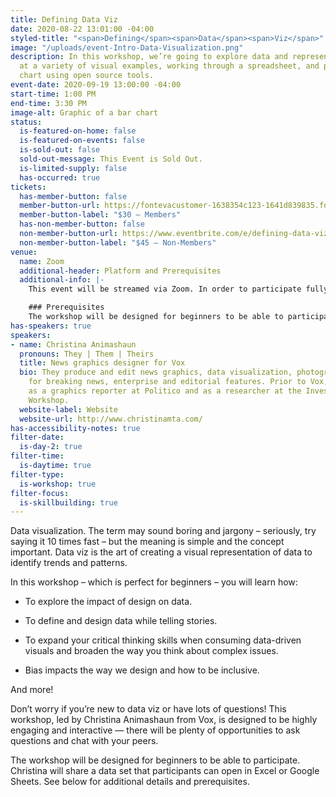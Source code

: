 ```yaml
---
title: Defining Data Viz
date: 2020-08-22 13:01:00 -04:00
styled-title: "<span>Defining</span><span>Data</span><span>Viz</span>"
image: "/uploads/event-Intro-Data-Visualization.png"
description: In this workshop, we’re going to explore data and representation by looking
  at a variety of visual examples, working through a spreadsheet, and producing a
  chart using open source tools.
event-date: 2020-09-19 13:00:00 -04:00
start-time: 1:00 PM
end-time: 3:30 PM
image-alt: Graphic of a bar chart
status:
  is-featured-on-home: false
  is-featured-on-events: false
  is-sold-out: false
  sold-out-message: This Event is Sold Out.
  is-limited-supply: false
  has-occurred: true
tickets:
  has-member-button: false
  member-button-url: https://fontevacustomer-1638354c123-1641d839835.force.com/services/oauth2/authorize?client_id=3MVG9nthuDc9owbcOq7_07W.HriOQQPWTbMkrpOla.ajDQlTHf4_uby_mhwylcX.mJBU2O2SppTiZMS0J_HJd&response_type=code&redirect_uri=https://ikit.aiga.org/ikit_national_util/ikit-national-util-sso-redirect/&state=https%3A%2F%2Fdc.aiga.org%2Fevent%2Fdefining-data-viz%2F%3Fredirect_source%3Deventbrite_register
  member-button-label: "$30 — Members"
  has-non-member-button: false
  non-member-button-url: https://www.eventbrite.com/e/defining-data-viz-tickets-117845255331
  non-member-button-label: "$45 — Non-Members"
venue:
  name: Zoom
  additional-header: Platform and Prerequisites
  additional-info: |-
    This event will be streamed via Zoom. In order to participate fully, attendees should plan to join on the Zoom app via their computer, tablet, or mobile device with enough bandwidth to support viewing video. In order to ensure only those who have registered for the event are able to attend — and to create space for intimate conversations — only those whose display name fully matches the name on our registration list will be admitted from the waiting room. You can find more about joining our virtual events, including how to connect, directions to troubleshoot, and information about our refund policy in our [FAQ](/faqs/).

    ### Prerequisites
    The workshop will be designed for beginners to be able to participate. The instructor will share a data set that participants can open in Excel or Google Sheets. The instructor will screen share and use [Flourish](https://flourish.studio/) for the chart demo. Participants can follow along at home with the free version of Flourish by signing up with their email.
has-speakers: true
speakers:
- name: Christina Animashaun
  pronouns: They | Them | Theirs
  title: News graphics designer for Vox
  bio: They produce and edit news graphics, data visualization, photography, and illustration
    for breaking news, enterprise and editorial features. Prior to Vox, they worked
    as a graphics reporter at Politico and as a researcher at the Investigative Reporting
    Workshop.
  website-label: Website
  website-url: http://www.christinamta.com/
has-accessibility-notes: true
filter-date:
  is-day-2: true
filter-time:
  is-daytime: true
filter-type:
  is-workshop: true
filter-focus:
  is-skillbuilding: true
---
```


Data visualization. The term may sound boring and jargony – seriously, try saying it 10 times fast – but the meaning is simple and the concept important. Data viz is the art of creating a visual representation of data to identify trends and patterns.

In this workshop – which is perfect for beginners – you will learn how:

* To explore the impact of design on data.

* To define and design data while telling stories.

* To expand your critical thinking skills when consuming data-driven visuals and broaden the way you think about complex issues.

* Bias impacts the way we design and how to be inclusive.

And more!

Don’t worry if you’re new to data viz or have lots of questions! This workshop, led by Christina Animashaun from Vox, is designed to be highly engaging and interactive — there will be plenty of opportunities to ask questions and chat with your peers.

The workshop will be designed for beginners to be able to participate. Christina will share a data set that participants can open in Excel or Google Sheets. See below for additional details and prerequisites.
